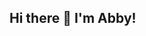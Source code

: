 ## Hi there 👋 I'm Abby!  

<!--
**AbbyKuo/AbbyKuo** is a ✨ _special_ ✨ repository because its `README.md` (this file) appears on your GitHub profile.

Here are some ideas to get you started:

- 🧐 I’m interested in fronend and backennd development, and DevOps.
- 👩🏻‍💻 I’m currently learning web development. 
- 💜 I'm part of the She Codes Plus Cohort 2024/25
- 🤩 I can't wait to be a full-stack developer! 
- 🪴 Fun fact: I'm an indoor plant killer. 
-->
